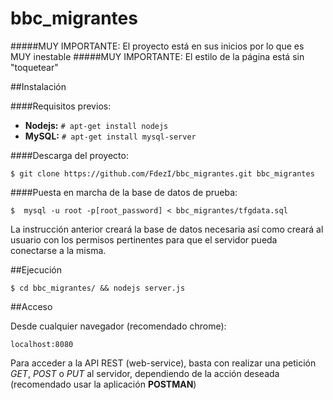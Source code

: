 # bbc_migrantes

#####MUY IMPORTANTE: El proyecto está en sus inicios por lo que es MUY inestable
#####MUY IMPORTANTE: El estilo de la página está sin "toquetear"



##Instalación

####Requisitos previos:

- **Nodejs:** ```# apt-get install nodejs```
- **MySQL:** ```# apt-get install mysql-server```

####Descarga del proyecto:

```$ git clone https://github.com/FdezI/bbc_migrantes.git bbc_migrantes```

####Puesta en marcha de la base de datos de prueba:

```$  mysql -u root -p[root_password] < bbc_migrantes/tfgdata.sql```

La instrucción anterior creará la base de datos necesaria así como creará al usuario con los permisos pertinentes para que el servidor pueda conectarse a la misma.


##Ejecución

```$ cd bbc_migrantes/ && nodejs server.js```


##Acceso

Desde cualquier navegador (recomendado chrome):

`localhost:8080`

Para acceder a la API REST (web-service), basta con realizar una petición *GET*, *POST* o *PUT* al servidor, dependiendo de la acción deseada (recomendado usar la aplicación **POSTMAN**)
